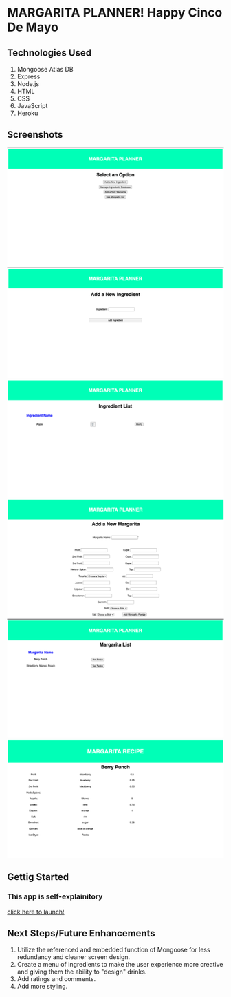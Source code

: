 # MARGARITA PLANNER!  Happy Cinco De Mayo

## Technologies Used

1.  Mongoose Atlas DB
2.  Express
3.  Node.js
4.  HTML
6.  CSS
7.  JavaScript
8.  Heroku

## Screenshots

![](/screen-shot-1.png)
![](/screen-shot-2.png)
![](/screen-shot-3.png)
![](/screenshot-5.png)
![](/screenshot-6.png)
![](/screen-shot-7.png)


## Gettig Started

### This app is self-explainitory

[click here to launch!](https://margarita-planner.herokuapp.com/)

## Next Steps/Future Enhancements

1. Utilize the referenced and embedded function of Mongoose for less redundancy and cleaner screen design.
2. Create a menu of ingredients to make the user experience more creative and giving them the ability to "design" drinks.
3. Add ratings and comments.
2. Add more styling.
